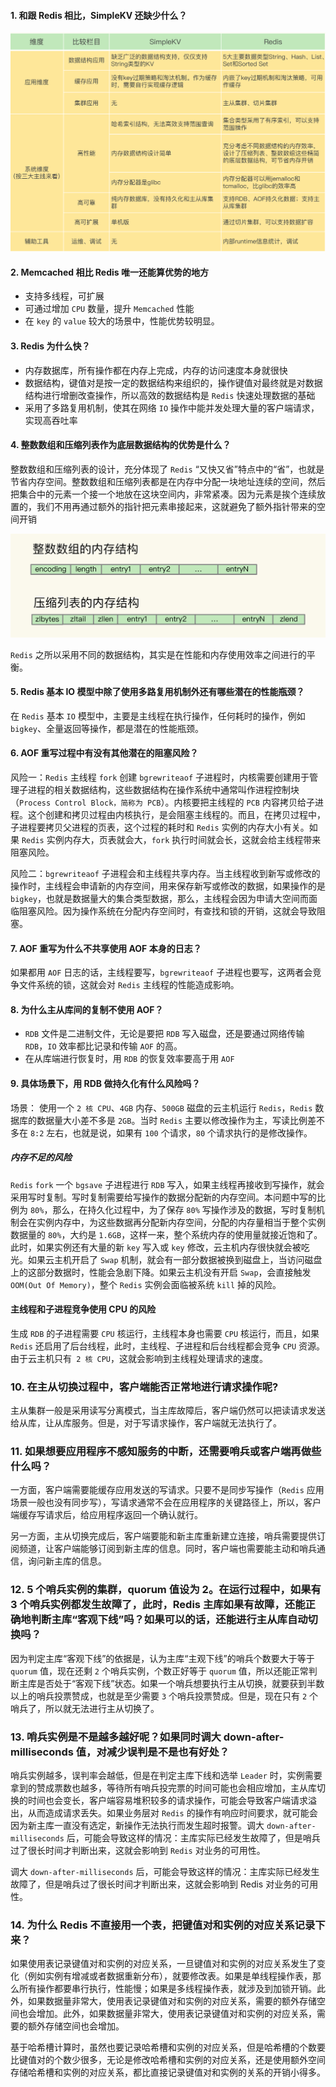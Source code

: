 #### 1. 和跟 Redis 相比，SimpleKV 还缺少什么？
![SimpleKV和Redis对比](../../Picture/SimpleKV和Redis对比.jpeg)

#### 2. Memcached 相比 Redis 唯一还能算优势的地方
- 支持多线程，可扩展
- 可通过增加 `CPU` 数量，提升 `Memcached` 性能
- 在 `key` 的 `value` 较大的场景中，性能优势较明显。

#### 3. Redis 为什么快？
- 内存数据库，所有操作都在内存上完成，内存的访问速度本身就很快
- 数据结构，键值对是按一定的数据结构来组织的，操作键值对最终就是对数据结构进行增删改查操作，所以高效的数据结构是 `Redis` 快速处理数据的基础
- 采用了多路复用机制，使其在网络 `IO` 操作中能并发处理大量的客户端请求，实现高吞吐率


#### 4. 整数数组和压缩列表作为底层数据结构的优势是什么？

整数数组和压缩列表的设计，充分体现了 `Redis` “又快又省”特点中的“省”，也就是节省内存空间。整数数组和压缩列表都是在内存中分配一块地址连续的空间，然后把集合中的元素一个接一个地放在这块空间内，非常紧凑。因为元素是挨个连续放置的，我们不用再通过额外的指针把元素串接起来，这就避免了额外指针带来的空间开销

![整数数组和压缩列表的数据结构](../../Picture/整数数组和压缩列表的数据结构.jpeg)

`Redis` 之所以采用不同的数据结构，其实是在性能和内存使用效率之间进行的平衡。


#### 5. Redis 基本 IO 模型中除了使用多路复用机制外还有哪些潜在的性能瓶颈？

在 `Redis` 基本 `IO` 模型中，主要是主线程在执行操作，任何耗时的操作，例如 `bigkey`、全量返回等操作，都是潜在的性能瓶颈。

#### 6. AOF 重写过程中有没有其他潜在的阻塞风险？

风险一：`Redis` 主线程 `fork` 创建 `bgrewriteaof` 子进程时，内核需要创建用于管理子进程的相关数据结构，这些数据结构在操作系统中通常叫作进程控制块（`Process Control Block，简称为 PCB`）。内核要把主线程的 `PCB` 内容拷贝给子进程。这个创建和拷贝过程由内核执行，是会阻塞主线程的。而且，在拷贝过程中，子进程要拷贝父进程的页表，这个过程的耗时和 `Redis` 实例的内存大小有关。如果 `Redis` 实例内存大，页表就会大，`fork` 执行时间就会长，这就会给主线程带来阻塞风险。

风险二：`bgrewriteaof` 子进程会和主线程共享内存。当主线程收到新写或修改的操作时，主线程会申请新的内存空间，用来保存新写或修改的数据，如果操作的是 `bigkey`，也就是数据量大的集合类型数据，那么，主线程会因为申请大空间而面临阻塞风险。因为操作系统在分配内存空间时，有查找和锁的开销，这就会导致阻塞。

#### 7. AOF 重写为什么不共享使用 AOF 本身的日志？

如果都用 `AOF` 日志的话，主线程要写，`bgrewriteaof` 子进程也要写，这两者会竞争文件系统的锁，这就会对 `Redis` 主线程的性能造成影响。

#### 8. 为什么主从库间的复制不使用 AOF？
- `RDB` 文件是二进制文件，无论是要把 `RDB` 写入磁盘，还是要通过网络传输 `RDB`，`IO` 效率都比记录和传输 `AOF` 的高。
- 在从库端进行恢复时，用 `RDB` 的恢复效率要高于用 `AOF`

#### 9. 具体场景下，用 RDB 做持久化有什么风险吗？
 场景： 使用一个 `2 核 CPU`、`4GB` 内存、`500GB` 磁盘的云主机运行 `Redis`，`Redis` 数据库的数据量大小差不多是 `2GB`。当时 `Redis` 主要以修改操作为主，写读比例差不多在 `8:2` 左右，也就是说，如果有 `100` 个请求，`80` 个请求执行的是修改操作。

 ##### 内存不足的风险
 `Redis` `fork` 一个 `bgsave` 子进程进行 `RDB` 写入，如果主线程再接收到写操作，就会采用写时复制。写时复制需要给写操作的数据分配新的内存空间。本问题中写的比例为 `80%`，那么，在持久化过程中，为了保存 `80%` 写操作涉及的数据，写时复制机制会在实例内存中，为这些数据再分配新内存空间，分配的内存量相当于整个实例数据量的 `80%`，大约是 `1.6GB`，这样一来，整个系统内存的使用量就接近饱和了。此时，如果实例还有大量的新 `key` 写入或 `key` 修改，云主机内存很快就会被吃光。如果云主机开启了 `Swap` 机制，就会有一部分数据被换到磁盘上，当访问磁盘上的这部分数据时，性能会急剧下降。如果云主机没有开启 `Swap`，会直接触发 `OOM(Out Of Memory)`，整个 `Redis` 实例会面临被系统 `kill` 掉的风险。

 #### 主线程和子进程竞争使用 CPU 的风险
生成 `RDB` 的子进程需要 `CPU` 核运行，主线程本身也需要 `CPU` 核运行，而且，如果 `Redis` 还启用了后台线程，此时，主线程、子进程和后台线程都会竞争 `CPU` 资源。由于云主机只有` 2 核 CPU`，这就会影响到主线程处理请求的速度。


### 10. 在主从切换过程中，客户端能否正常地进行请求操作呢?
主从集群一般是采用读写分离模式，当主库故障后，客户端仍然可以把读请求发送给从库，让从库服务。但是，对于写请求操作，客户端就无法执行了。

### 11. 如果想要应用程序不感知服务的中断，还需要哨兵或客户端再做些什么吗？
一方面，客户端需要能缓存应用发送的写请求。只要不是同步写操作（`Redis` 应用场景一般也没有同步写），写请求通常不会在应用程序的关键路径上，所以，客户端缓存写请求后，给应用程序返回一个确认就行。

另一方面，主从切换完成后，客户端要能和新主库重新建立连接，哨兵需要提供订阅频道，让客户端能够订阅到新主库的信息。同时，客户端也需要能主动和哨兵通信，询问新主库的信息。

### 12. 5 个哨兵实例的集群，quorum 值设为 2。在运行过程中，如果有 3 个哨兵实例都发生故障了，此时，Redis 主库如果有故障，还能正确地判断主库“客观下线”吗？如果可以的话，还能进行主从库自动切换吗？

因为判定主库“客观下线”的依据是，认为主库“主观下线”的哨兵个数要大于等于 `quorum` 值，现在还剩 `2` 个哨兵实例，个数正好等于 `quorum` 值，所以还能正常判断主库是否处于“客观下线”状态。如果一个哨兵想要执行主从切换，就要获到半数以上的哨兵投票赞成，也就是至少需要 `3` 个哨兵投票赞成。但是，现在只有 `2` 个哨兵了，所以就无法进行主从切换了。

### 13. 哨兵实例是不是越多越好呢？如果同时调大 down-after-milliseconds 值，对减少误判是不是也有好处？

哨兵实例越多，误判率会越低，但是在判定主库下线和选举 `Leader` 时，实例需要拿到的赞成票数也越多，等待所有哨兵投完票的时间可能也会相应增加，主从库切换的时间也会变长，客户端容易堆积较多的请求操作，可能会导致客户端请求溢出，从而造成请求丢失。如果业务层对 `Redis` 的操作有响应时间要求，就可能会因为新主库一直没有选定，新操作无法执行而发生超时报警。调大 `down-after-milliseconds` 后，可能会导致这样的情况：主库实际已经发生故障了，但是哨兵过了很长时间才判断出来，这就会影响到 `Redis` 对业务的可用性。

调大 `down-after-milliseconds` 后，可能会导致这样的情况：主库实际已经发生故障了，但是哨兵过了很长时间才判断出来，这就会影响到 Redis 对业务的可用性。

### 14. 为什么 Redis 不直接用一个表，把键值对和实例的对应关系记录下来？

如果使用表记录键值对和实例的对应关系，一旦键值对和实例的对应关系发生了变化（例如实例有增减或者数据重新分布），就要修改表。如果是单线程操作表，那么所有操作都要串行执行，性能慢；如果是多线程操作表，就涉及到加锁开销。此外，如果数据量非常大，使用表记录键值对和实例的对应关系，需要的额外存储空间也会增加。此外，如果数据量非常大，使用表记录键值对和实例的对应关系，需要的额外存储空间也会增加。

基于哈希槽计算时，虽然也要记录哈希槽和实例的对应关系，但是哈希槽的个数要比键值对的个数少很多，无论是修改哈希槽和实例的对应关系，还是使用额外空间存储哈希槽和实例的对应关系，都比直接记录键值对和实例的关系的开销小得多。
